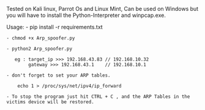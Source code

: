 Tested on Kali linux, Parrot Os and Linux Mint, Can be used on Windows but you will have to install the Python-Interpreter and winpcap.exe.

Usage:
    - pip install -r requirements.txt
    
    - chmod +x Arp_spoofer.py
    
    - python2 Arp_spoofer.py
    
       eg : target_ip >>> 192.168.43.83 // 192.168.10.32
            gateway >>> 192.168.43.1    // 192.168.10.1
            
    - don't forget to set your ARP tables.
    
        echo 1 > /proc/sys/net/ipv4/ip_forward
            
    - To stop the program just hit CTRL + C , and the ARP Tables in the victims device will be restored.
